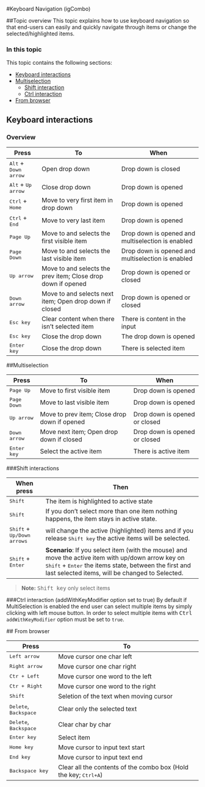 ﻿<!--
|metadata|
{
    "fileName": "igCombo-keyboard-navigation",
    "controlName": "igCombo",
    "tags": []
}
|metadata|
-->

#Keyboard Navigation (igCombo)

##Topic overview
This topic explains how to use keyboard navigation so that end-users can easily and quickly navigate through items or change the selected/highlighted items.

### In this topic

This topic contains the following sections:

-   [Keyboard interactions](#kbInteraction)
-   [Multiselection](#multiselection)
	-   [Shift interaction](#shiftInteraction)
	-   [Ctrl interaction](#ctrlInteraction)
-   [From browser](#fromBrowser)

## <a id="kbInteraction"></a> Keyboard interactions
### Overview


Press| To| When
---|---|---
<kbd>Alt</kbd> + <kbd>Down arrow</kbd>|Open drop down| Drop down is closed
<kbd>Alt</kbd> + <kbd>Up arrow</kbd>|Close drop down| Drop down is opened
<kbd>Ctrl</kbd> + <kbd>Home</kbd>|Move to very first item in drop down| Drop down is opened
<kbd>Ctrl</kbd> + <kbd>End</kbd>|Move to very last item| Drop down is opened
<kbd>Page Up</kbd>|Move to and selects the first visible item| Drop down is opened and multiselection is enabled
<kbd>Page Down</kbd>|Move to and selects the last visible item| Drop down is opened and multiselection is enabled
<kbd>Up arrow</kbd>|Move to and selects the prev item; Close drop down if opened | Drop down is opened or closed
<kbd>Down arrow</kbd>|Move to and selects next item; Open drop down if closed| Drop down is opened or closed
<kbd>Esc key</kbd>|Clear content when there isn’t selected item | There is content in the input
<kbd>Esc key</kbd>|Close the drop down| The drop down is opened
<kbd>Enter key</kbd>|Close the drop down| There is selected item

##<a id="multiselection"></a>Multiselection

Press| To| When
---|---|---
<kbd>Page Up</kbd>|Move to first visible item| Drop down is opened
<kbd>Page Down</kbd>|Move to last visible item| Drop down is opened
<kbd>Up arrow</kbd>|Move to prev item; Close drop down if opened | Drop down is opened or closed
<kbd>Down arrow</kbd>|Move next item; Open drop down if closed| Drop down is opened or closed
<kbd>Enter key</kbd>|Select the active item| There is active item

###<a id="shiftInteraction"></a>Shift interactions

When press|Then
---|---
<kbd>Shift</kbd>|The item is highlighted to active state
<kbd>Shift</kbd>|If you don’t select more than one item nothing happens, the item stays in active state.
<kbd>Shift</kbd> + <kbd>Up/Down arrows</kbd> |will change the active (highlighted) items and if you release <kbd>Shift key</kbd> the active items will be selected.
<kbd>Shift</kbd> + <kbd>Enter</kbd>|**Scenario**: If you select item (with the mouse) and move the active item with up/down arrow key on <kbd>Shift</kbd> + <kbd>Enter</kbd> the items state, between the first and last selected items, will be changed to Selected.

> **Note:** <kbd>Shift key</kbd> only select items

###<a id="ctrlInteraction"></a>Ctrl interaction (addWithKeyModifier option set to true)
By default if MultiSelection is enabled the end user can select multiple items by simply clicking with left mouse button. In order to select multiple items with <kbd>Ctrl</kbd> `addWithKeyModifier` option must be set to `true`.


##<a id="fromBrowser"></a> From browser

Press| To
---|---
<kbd>Left arrow</kbd>|Move cursor one char left
<kbd>Right arrow</kbd>|Move cursor one char right
<kbd>Ctr + Left</kbd>|Move cursor one word to the left
<kbd>Ctr + Right</kbd>|Move cursor one word to the right
<kbd>Shift</kbd>|Seletion of the text when moving cursor
<kbd>Delete</kbd>, <kbd>Backspace</kbd>|Clear only the selected text
<kbd>Delete</kbd>, <kbd>Backspace</kbd>|Clear char by char
<kbd>Enter key</kbd>|Select item
<kbd>Home key</kbd>|Move cursor to input text start
<kbd>End key</kbd>|Move cursor to input text end
<kbd>Backspace key</kbd>|Clear all the contents of the combo box (Hold the key; <kbd>Ctrl+A</kbd>)
